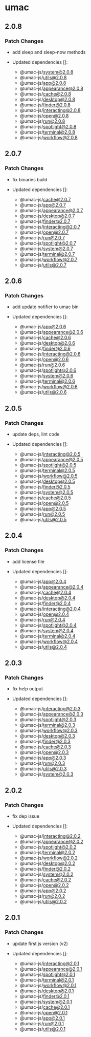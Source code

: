 # umac

## 2.0.8

### Patch Changes

- add sleep and sleep-now methods

- Updated dependencies []:
  - @umac-js/system@2.0.8
  - @umac-js/utils@2.0.8
  - @umac-js/app@2.0.8
  - @umac-js/appearance@2.0.8
  - @umac-js/cache@2.0.8
  - @umac-js/desktop@2.0.8
  - @umac-js/finder@2.0.8
  - @umac-js/interacting@2.0.8
  - @umac-js/open@2.0.8
  - @umac-js/run@2.0.8
  - @umac-js/spotlight@2.0.8
  - @umac-js/terminal@2.0.8
  - @umac-js/workflow@2.0.8

## 2.0.7

### Patch Changes

- fix binaries build

- Updated dependencies []:
  - @umac-js/cache@2.0.7
  - @umac-js/app@2.0.7
  - @umac-js/appearance@2.0.7
  - @umac-js/desktop@2.0.7
  - @umac-js/finder@2.0.7
  - @umac-js/interacting@2.0.7
  - @umac-js/open@2.0.7
  - @umac-js/run@2.0.7
  - @umac-js/spotlight@2.0.7
  - @umac-js/system@2.0.7
  - @umac-js/terminal@2.0.7
  - @umac-js/workflow@2.0.7
  - @umac-js/utils@2.0.7

## 2.0.6

### Patch Changes

- add update notifier to umac bin

- Updated dependencies []:
  - @umac-js/app@2.0.6
  - @umac-js/appearance@2.0.6
  - @umac-js/cache@2.0.6
  - @umac-js/desktop@2.0.6
  - @umac-js/finder@2.0.6
  - @umac-js/interacting@2.0.6
  - @umac-js/open@2.0.6
  - @umac-js/run@2.0.6
  - @umac-js/spotlight@2.0.6
  - @umac-js/system@2.0.6
  - @umac-js/terminal@2.0.6
  - @umac-js/workflow@2.0.6
  - @umac-js/utils@2.0.6

## 2.0.5

### Patch Changes

- update deps, lint code

- Updated dependencies []:
  - @umac-js/interacting@2.0.5
  - @umac-js/appearance@2.0.5
  - @umac-js/spotlight@2.0.5
  - @umac-js/terminal@2.0.5
  - @umac-js/workflow@2.0.5
  - @umac-js/desktop@2.0.5
  - @umac-js/finder@2.0.5
  - @umac-js/system@2.0.5
  - @umac-js/cache@2.0.5
  - @umac-js/open@2.0.5
  - @umac-js/app@2.0.5
  - @umac-js/run@2.0.5
  - @umac-js/utils@2.0.5

## 2.0.4

### Patch Changes

- add license file

- Updated dependencies []:
  - @umac-js/app@2.0.4
  - @umac-js/appearance@2.0.4
  - @umac-js/cache@2.0.4
  - @umac-js/desktop@2.0.4
  - @umac-js/finder@2.0.4
  - @umac-js/interacting@2.0.4
  - @umac-js/open@2.0.4
  - @umac-js/run@2.0.4
  - @umac-js/spotlight@2.0.4
  - @umac-js/system@2.0.4
  - @umac-js/terminal@2.0.4
  - @umac-js/workflow@2.0.4
  - @umac-js/utils@2.0.4

## 2.0.3

### Patch Changes

- fix help output

- Updated dependencies []:
  - @umac-js/interacting@2.0.3
  - @umac-js/appearance@2.0.3
  - @umac-js/spotlight@2.0.3
  - @umac-js/terminal@2.0.3
  - @umac-js/workflow@2.0.3
  - @umac-js/desktop@2.0.3
  - @umac-js/finder@2.0.3
  - @umac-js/cache@2.0.3
  - @umac-js/open@2.0.3
  - @umac-js/app@2.0.3
  - @umac-js/run@2.0.3
  - @umac-js/utils@2.0.3
  - @umac-js/system@2.0.3

## 2.0.2

### Patch Changes

- fix dep issue

- Updated dependencies []:
  - @umac-js/interacting@2.0.2
  - @umac-js/appearance@2.0.2
  - @umac-js/spotlight@2.0.2
  - @umac-js/terminal@2.0.2
  - @umac-js/workflow@2.0.2
  - @umac-js/desktop@2.0.2
  - @umac-js/finder@2.0.2
  - @umac-js/system@2.0.2
  - @umac-js/cache@2.0.2
  - @umac-js/open@2.0.2
  - @umac-js/app@2.0.2
  - @umac-js/run@2.0.2
  - @umac-js/utils@2.0.2

## 2.0.1

### Patch Changes

- update first js version (v2)

- Updated dependencies []:
  - @umac-js/interacting@2.0.1
  - @umac-js/appearance@2.0.1
  - @umac-js/spotlight@2.0.1
  - @umac-js/terminal@2.0.1
  - @umac-js/workflow@2.0.1
  - @umac-js/desktop@2.0.1
  - @umac-js/finder@2.0.1
  - @umac-js/system@2.0.1
  - @umac-js/cache@2.0.1
  - @umac-js/open@2.0.1
  - @umac-js/app@2.0.1
  - @umac-js/run@2.0.1
  - @umac-js/utils@2.0.1
